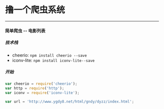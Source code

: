 # 撸一个爬虫系统

<hr>

#### 简单爬虫 -- 电影列表

##### 技术栈

* cheerio: `npm install cheerio --save`
* iconv-lite: `npm install iconv-lite--save`

##### 开始

```js
var cheerio = require('cheerio');
var http = require('http');
var iconv = require('iconv-lite');

var url = 'http://www.ygdy8.net/html/gndy/dyzz/index.html';
```